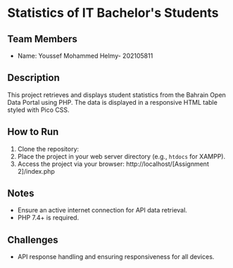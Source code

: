 # Statistics of IT Bachelor's Students

## Team Members
- Name: Youssef Mohammed Helmy- 202105811

## Description
This project retrieves and displays student statistics from the Bahrain Open Data Portal using PHP. The data is displayed in a responsive HTML table styled with Pico CSS.

## How to Run
1. Clone the repository: 
2. Place the project in your web server directory (e.g., `htdocs` for XAMPP).
3. Access the project via your browser: http://localhost/[Assignment 2]/index.php

## Notes
- Ensure an active internet connection for API data retrieval.
- PHP 7.4+ is required.

## Challenges
- API response handling and ensuring responsiveness for all devices.
